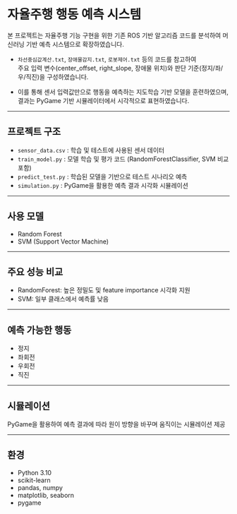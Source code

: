 # 자율주행 행동 예측 시스템

본 프로젝트는 자율주행 기능 구현을 위한 기존 ROS 기반 알고리즘 코드를 분석하여 머신러닝 기반 예측 시스템으로 확장하였습니다.

- `차선중심값계산.txt`, `장애물감지.txt`, `로봇제어.txt` 등의 코드를 참고하여  
  주요 입력 변수(center_offset, right_slope, 장애물 위치)와 판단 기준(정지/좌/우/직진)을 구성하였습니다.

- 이를 통해 센서 입력값만으로 행동을 예측하는 지도학습 기반 모델을 훈련하였으며,  
  결과는 PyGame 기반 시뮬레이터에서 시각적으로 표현하였습니다.
---

## 프로젝트 구조

- `sensor_data.csv` : 학습 및 테스트에 사용된 센서 데이터  
- `train_model.py` : 모델 학습 및 평가 코드 (RandomForestClassifier, SVM 비교 포함)  
- `predict_test.py` : 학습된 모델을 기반으로 테스트 시나리오 예측  
- `simulation.py` : PyGame을 활용한 예측 결과 시각화 시뮬레이션  

---

## 사용 모델
- Random Forest
- SVM (Support Vector Machine)

---

## 주요 성능 비교
- RandomForest: 높은 정밀도 및 feature importance 시각화 지원
- SVM: 일부 클래스에서 예측률 낮음

---

## 예측 가능한 행동
- 정지
- 좌회전
- 우회전
- 직진

---

## 시뮬레이션
PyGame을 활용하여 예측 결과에 따라 원이 방향을 바꾸며 움직이는 시뮬레이션 제공

---

## 환경
- Python 3.10
- scikit-learn
- pandas, numpy
- matplotlib, seaborn
- pygame

